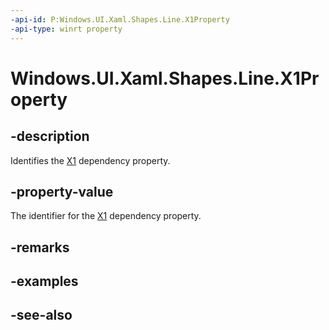 ```yaml
---
-api-id: P:Windows.UI.Xaml.Shapes.Line.X1Property
-api-type: winrt property
---
```


<!-- Property syntax
public Windows.UI.Xaml.DependencyProperty X1Property { get; }
-->

# Windows.UI.Xaml.Shapes.Line.X1Property

## -description
Identifies the [X1](line_x1.md) dependency property.



## -property-value
The identifier for the [X1](line_x1.md) dependency property.

## -remarks

## -examples

## -see-also
